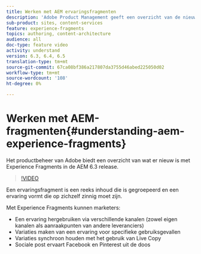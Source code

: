 ```yaml
---
title: Werken met AEM ervaringsfragmenten
description: 'Adobe Product Management geeft een overzicht van de nieuwe functies van Experience Fragments in de AEM 6.3-release.  '
sub-product: sites, content-services
feature: experience-fragments
topics: authoring, content-architecture
audience: all
doc-type: feature video
activity: understand
version: 6.3, 6.4, 6.5
translation-type: tm+mt
source-git-commit: 67ca08bf386a217807da3755d46abed225050d02
workflow-type: tm+mt
source-wordcount: '108'
ht-degree: 0%

---
```



# Werken met AEM-fragmenten{#understanding-aem-experience-fragments}

Het productbeheer van Adobe biedt een overzicht van wat er nieuw is met Experience Fragments in de AEM 6.3 release.

>[!VIDEO](https://video.tv.adobe.com/v/18927/?quality=9&learn=on)

Een ervaringsfragment is een reeks inhoud die is gegroepeerd en een ervaring vormt die op zichzelf zinnig moet zijn.

Met Experience Fragments kunnen marketers:

* Een ervaring hergebruiken via verschillende kanalen (zowel eigen kanalen als aanraakpunten van andere leveranciers)
* Variaties maken van een ervaring voor specifieke gebruiksgevallen
* Variaties synchroon houden met het gebruik van Live Copy
* Sociale post ervaart Facebook en Pinterest uit de doos
